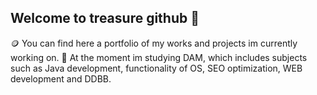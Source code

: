 ## Welcome to treasure github 👋

🪙 You can find here a portfolio of my works and projects im currently working on.
🌱 At the moment im studying DAM, which includes subjects such as Java development, functionality of OS, SEO optimization, WEB development and DDBB.
